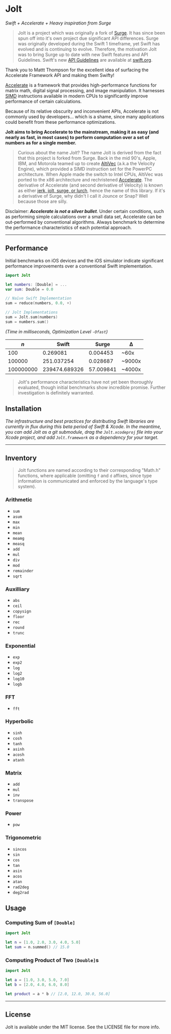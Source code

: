 # Jolt
*Swift + Accelerate + Heavy inspiration from Surge*


> Jolt is a project which was originally a fork of [Surge](https://github.com/mattt/Surge). It has since been spun off into it's own project due significant API differences. Surge was originally developed during the Swift 1 timeframe, yet Swift has evolved and is continuing to evolve. Therefore, the motivation Jolt was to bring Surge up to date with new Swift features and API Guidelines. Swift's new [API Guidelines](https://swift.org/documentation/api-design-guidelines/) are available at [swift.org](https://www.swift.org).

Thank you to Mattt Thompson for the excellent idea of surfacing the Accelerate Framework API and making them Swifty!

[Accelerate](https://developer.apple.com/library/mac/documentation/Accelerate/Reference/AccelerateFWRef/_index.html) is a framework that provides high-performance functions for matrix math, digital signal processing, and image manipulation. It harnesses [SIMD](http://en.wikipedia.org/wiki/SIMD) instructions available in modern CPUs to significantly improve performance of certain calculations.

Because of its relative obscurity and inconvenient APIs, Accelerate is not commonly used by developers... which is a shame, since many applications could benefit from these performance optimizations.

**Jolt aims to bring Accelerate to the mainstream, making it as easy (and nearly as fast, in most cases) to perform computation over a set of numbers as for a single member.**

> Curious about the name _Jolt_? 
The name Jolt is derived from the fact that this project is forked from Surge. 
Back in the mid 90's, Apple, IBM, and Motorola teamed up to create [AltiVec](http://en.wikipedia.org/wiki/AltiVec) (a.k.a the Velocity Engine), which provided a SIMD instruction set for the PowerPC architecture. When Apple made the switch to Intel CPUs, AltiVec was ported to the x86 architecture and rechristened [Accelerate](https://developer.apple.com/library/mac/documentation/Accelerate/Reference/AccelerateFWRef/_index.html). The derivative of Accelerate (and second derivative of Velocity) is known as either [jerk, jolt, surge, or lurch](http://en.wikipedia.org/wiki/Jerk_%28physics%29), hence the name of this library.
> If it's a derivative of Surge, why didn't I call it Jounce or Snap?
Well because those are silly.

Disclaimer: **_Accelerate is not a silver bullet_**. Under certain conditions, such as performing simple calculations over a small data set, Accelerate can be out-performed by conventional algorithms. Always benchmark to determine the performance characteristics of each potential approach.

---

## Performance

Initial benchmarks on iOS devices and the iOS simulator indicate significant performance improvements over a conventional Swift implementation.

```swift
import Jolt

let numbers: [Double] = ...
var sum: Double = 0.0

// Naïve Swift Implementation
sum = reduce(numbers, 0.0, +)

// Jolt Implementations
sum = Jolt.sum(numbers)
sum = numbers.sum()
```

_(Time in milliseconds, Optimization Level `-Ofast`)_

|    _n_     |   Swift          |   Surge       |   Δ       |
|------------|------------------|---------------|-----------|
| 100        | 0.269081         | 0.004453      | ~60x      |
| 100000     | 251.037254       | 0.028687      | ~9000x    |
| 100000000  | 239474.689326    | 57.009841     | ~4000x    |

> Jolt's performance characteristics have not yet been thoroughly evaluated, though initial benchmarks show incredible promise. Further investigation is definitely warranted.

## Installation

_The infrastructure and best practices for distributing Swift libraries are currently in flux during this beta period of Swift & Xcode. In the meantime, you can add Jolt as a git submodule, drag the `Jolt.xcodeproj` file into your Xcode project, and add `Jolt.framework` as a dependency for your target._

---

## Inventory

> Jolt functions are named according to their corresponding "Math.h" functions, where applicable (omitting `f` and `d` affixes, since type information is communicated and enforced by the language's type system).

### Arithmetic

- `sum`
- `asum`
- `max`
- `min`
- `mean`
- `meamg`
- `measq`
- `add`
- `mul`
- `div`
- `mod`
- `remainder`
- `sqrt`

### Auxilliary

- `abs`
- `ceil`
- `copysign`
- `floor`
- `rec`
- `round`
- `trunc`

### Exponential

- `exp`
- `exp2`
- `log`
- `log2`
- `log10`
- `logb`

### FFT

- `fft`

### Hyperbolic

- `sinh`
- `cosh`
- `tanh`
- `asinh`
- `acosh`
- `atanh`

### Matrix

- `add`
- `mul`
- `inv`
- `transpose`

### Power

- `pow`

### Trigonometric

- `sincos`
- `sin`
- `cos`
- `tan`
- `asin`
- `acos`
- `atan`
- `rad2deg`
- `deg2rad`

## Usage

### Computing Sum of `[Double]`

```swift
import Jolt

let n = [1.0, 2.0, 3.0, 4.0, 5.0]
let sum = n.summed() // 15.0
```

### Computing Product of Two `[Double]`s

```swift
import Jolt

let a = [1.0, 3.0, 5.0, 7.0]
let b = [2.0, 4.0, 6.0, 8.0]

let product = a * b // [2.0, 12.0, 30.0, 56.0]
```

---

## License

Jolt is available under the MIT license. See the LICENSE file for more info.
